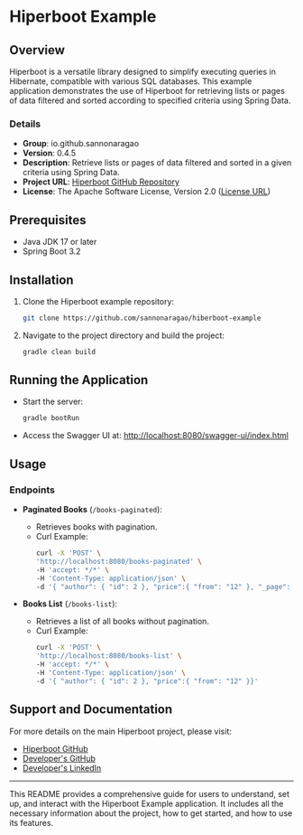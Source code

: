 
# Hiperboot Example

## Overview
Hiperboot is a versatile library designed to simplify executing queries in Hibernate, compatible with various SQL databases. This example application demonstrates the use of Hiperboot for retrieving lists or pages of data filtered and sorted according to specified criteria using Spring Data.

### Details
- **Group**: io.github.sannonaragao
- **Version**: 0.4.5
- **Description**: Retrieve lists or pages of data filtered and sorted in a given criteria using Spring Data.
- **Project URL**: [Hiperboot GitHub Repository](https://github.com/sannonaragao/HiperBoot/)
- **License**: The Apache Software License, Version 2.0 ([License URL](https://www.apache.org/licenses/LICENSE-2.0.txt))

## Prerequisites
- Java JDK 17 or later
- Spring Boot 3.2

## Installation
1. Clone the Hiperboot example repository:
   ```bash
   git clone https://github.com/sannonaragao/hiberboot-example
   ```
2. Navigate to the project directory and build the project:
   ```bash
   gradle clean build
   ```

## Running the Application

- Start the server:
  ```bash
  gradle bootRun
  ```
- Access the Swagger UI at: [http://localhost:8080/swagger-ui/index.html](http://localhost:8080/swagger-ui/index.html)

## Usage

### Endpoints
- **Paginated Books** (`/books-paginated`):
    - Retrieves books with pagination.
    - Curl Example:
      ```bash
      curl -X 'POST' \
      'http://localhost:8080/books-paginated' \
      -H 'accept: */*' \
      -H 'Content-Type: application/json' \
      -d '{ "author": { "id": 2 }, "price":{ "from": "12" }, "_page": { "offset": 0, "limit": 5, "sort": "-title" } }'
      ```

- **Books List** (`/books-list`):
    - Retrieves a list of all books without pagination.
    - Curl Example:
      ```bash
      curl -X 'POST' \
      'http://localhost:8080/books-list' \
      -H 'accept: */*' \
      -H 'Content-Type: application/json' \
      -d '{ "author": { "id": 2 }, "price":{ "from": "12" }}'
      ```

## Support and Documentation
For more details on the main Hiperboot project, please visit:
- [Hiperboot GitHub](https://github.com/sannonaragao/hiperboot)
- [Developer's GitHub](https://github.com/sannonaragao/)
- [Developer's LinkedIn](https://www.linkedin.com/in/sannonaragao/)

---

This README provides a comprehensive guide for users to understand, set up, and interact with the Hiperboot Example application. It includes all the necessary information about the project, how to get started, and how to use its features.
